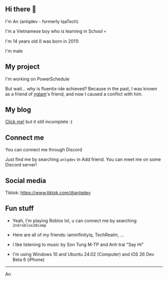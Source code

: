 ## Hi there 👋 
I'm An
(anlqdev - formerly lqaTech)

I'm a Vietnamese boy who is learning in School 💀

I'm 14 years old (I was born in 2011)

I'm male

## My project
I'm working on PowerSchedule

But wait... why is fluentix-ide achieved? Because in the past, I was known as a friend of [nglam](https://nglam.dev)'s friend, and now I caused a conflict with him.

## My blog
[Click me!](https://anlqdev.github.io) but it still incomplete :(

## Connect me

You can connect me through Discord

Just find me by searching `anlqdev` in Add friend.
You can meet me on some Discord server!

## Social media
Tiktok: https://www.tiktok.com/@anlqdev

## Fun stuff
- Yeah, I'm playing Roblox lol, u can connect me by searching `2ndroblox28comp`

- Here are all of my friends: iaminfinityiq, TechRealm, ...

- I like listening to music by Son Tung M-TP and Anh trai "Say Hi"

- I'm using Windows 10 and Ubuntu 24.02 (Computer) and iOS 26 Dev Beta 6 (iPhone)

-----------------------------------------------------------
An

<!--
**anlqdev/anlqdev** is a ✨ _special_ ✨ repository because its `README.md` (this file) appears on your GitHub profile.

Here are some ideas to get you started:

- 🔭 I’m currently working on ...
- 🌱 I’m currently learning ...
- 👯 I’m looking to collaborate on ...
- 🤔 I’m looking for help with ...
- 💬 Ask me about ...
- 📫 How to reach me: ...
- 😄 Pronouns: ...
- ⚡ Fun fact: ...
-->
